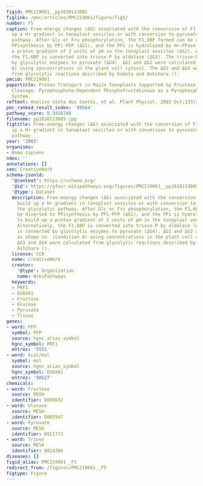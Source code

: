 ```yaml
---
figid: PMC219061__pp1038113005
figlink: /pmc/articles/PMC219061/figure/fig5/
number: F5
caption: Free-energy changes (ΔG) associated with the conversion of F1,6BP to build
  up a H+ gradient in tonoplast vesicles or with conversion to pyruvate by the glycolytic
  pathway. After Glc or Fru phosphorylation, the F1,6BP formed can be diverted to
  PPisynthesis by PPi-PFP (ΔG1), and the PPi is hydrolyzed by H+-PPase to build up
  a proton gradient of 2 units of pH in the tonoplast vesicles (ΔG2). Alternatively,
  the F1,6BP is converted into triose-P by aldolase (ΔG3). The triose-P is converted
  by glycolytic enzymes to pyruvate (ΔG4). ΔG1 and ΔG2 were calculated as shown in  (condition
  A) using concentrations in the plant cell cytosol. The ΔG3 and ΔG4 were calculated
  from glycolytic reactions described by Kubota and Ashihara ().
pmcid: PMC219061
papertitle: Proton Transport in Maize Tonoplasts Supported by Fructose-1,6-Bisphosphate
  Cleavage. Pyrophosphate-Dependent Phosphofructokinase as a Pyrophosphate-Regenerating
  System.
reftext: Anelise Costa dos Santos, et al. Plant Physiol. 2003 Oct;133(2):885-892.
pmc_ranked_result_index: '99564'
pathway_score: 0.9416788
filename: pp1038113005.jpg
figtitle: Free-energy changes (ΔG) associated with the conversion of F1,6BP to build
  up a H+ gradient in tonoplast vesicles or with conversion to pyruvate by the glycolytic
  pathway
year: '2003'
organisms:
- Homo sapiens
ndex: ''
annotations: []
seo: CreativeWork
schema-jsonld:
  '@context': https://schema.org/
  '@id': https://pfocr.wikipathways.org/figures/PMC219061__pp1038113005.html
  '@type': Dataset
  description: Free-energy changes (ΔG) associated with the conversion of F1,6BP to
    build up a H+ gradient in tonoplast vesicles or with conversion to pyruvate by
    the glycolytic pathway. After Glc or Fru phosphorylation, the F1,6BP formed can
    be diverted to PPisynthesis by PPi-PFP (ΔG1), and the PPi is hydrolyzed by H+-PPase
    to build up a proton gradient of 2 units of pH in the tonoplast vesicles (ΔG2).
    Alternatively, the F1,6BP is converted into triose-P by aldolase (ΔG3). The triose-P
    is converted by glycolytic enzymes to pyruvate (ΔG4). ΔG1 and ΔG2 were calculated
    as shown in  (condition A) using concentrations in the plant cell cytosol. The
    ΔG3 and ΔG4 were calculated from glycolytic reactions described by Kubota and
    Ashihara ().
  license: CC0
  name: CreativeWork
  creator:
    '@type': Organization
    name: WikiPathways
  keywords:
  - PRF1
  - DUOXA1
  - Fructose
  - Glucose
  - Pyruvate
  - Triose
genes:
- word: PFP
  symbol: PFP
  source: hgnc_alias_symbol
  hgnc_symbol: PRF1
  entrez: '5551'
- word: kcal/mol
  symbol: mol
  source: hgnc_alias_symbol
  hgnc_symbol: DUOXA1
  entrez: '90527'
chemicals:
- word: Fructose
  source: MESH
  identifier: D005632
- word: Glucose
  source: MESH
  identifier: D005947
- word: Pyruvate
  source: MESH
  identifier: D011773
- word: Triose
  source: MESH
  identifier: D014306
diseases: []
figid_alias: PMC219061__F5
redirect_from: /figures/PMC219061__F5
figtype: Figure
---
```

